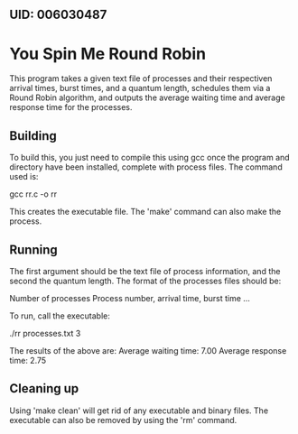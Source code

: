 ## UID: 006030487

# You Spin Me Round Robin

This program takes a given text file of processes and their respectiven arrival times, burst times, and a quantum length, schedules them via a Round Robin algorithm, and outputs the average waiting time and average response time for the processes.

## Building

To build this, you just need to compile this using gcc once the program and directory have been installed, complete with process files. The command used is:

gcc rr.c -o rr

This creates the executable file.
The 'make' command can also make the process.

## Running

The first argument should be the text file of process information, and the second the quantum length. The format of the processes files should be:

Number of processes
Process number, arrival time, burst time
...

To run, call the executable:

./rr processes.txt 3

The results of the above are:
Average waiting time: 7.00
Average response time: 2.75

## Cleaning up

Using 'make clean' will get rid of any executable and binary files. The executable can also be removed by using the 'rm' command.
